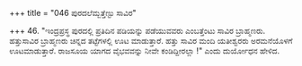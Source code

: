 +++
title = "046 ಪುರದಲೆಮ್ಬತ್ತೆಣ್ಟು ಸಾವಿರ"

+++
46. "ಇಂದ್ರಪ್ರಸ್ಥ ಪುರದಲ್ಲಿ ಪ್ರತಿದಿನ ಪಡಿಯನ್ನು ಪಡೆಯುವವರು ಎಂಬತ್ತೆಂಟು ಸಾವಿರ ಬ್ರಾಹ್ಮಣರು. ಹತ್ತುಸಾವಿರ ಬ್ರಾಹ್ಮಣರು ಚಿನ್ನದ ತಟ್ಟೆಗಳಲ್ಲಿ ಊಟ ಮಾಡುತ್ತಾರೆ. ಹತ್ತು ಸಾವಿರ ಮಂದಿ ಯತೀಶ್ವರರು ಅರಮನೆಯೊಳಗೆ ಊಟಮಾಡುತ್ತಾರೆ. ರಾಜಸೂಯ ಯಾಗದ ವೈಭವವನ್ನು ನೀವೇ ಕಂಡಿದ್ದೀರಲ್ಲಾ !" ಎಂದು ದುರ್ಯೋಧನ ಹೇಳಿದ.